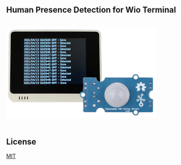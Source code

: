 # 

## Human Presence Detection for Wio Terminal

<br>
<div>
<img src="media/wioterminal-human-detection.jpg" width="400">
</div>
<br>

## License

[MIT](LICENSE.txt)
